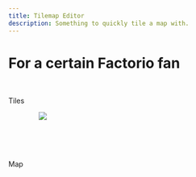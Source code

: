 ```yaml
---
title: Tilemap Editor
description: Something to quickly tile a map with.
---
```


# For a certain Factorio fan

<br>
<p style="text-aling: center;">Tiles</p>
<script src="assets/js/Tiles.js"></script>
<div style="width: 100%">
  <div style="position: relative; width: 384px; height: 64px; margin: auto;">
    <image id="tiles" src="assets/images/tiles.png" class="backgroundimage"></image>
    <canvas id="selectmap" class="foregroundimage" width="384" height="64"></canvas>
  </div>
</div>
<br>
<p style="text-aling: center;">Map</p>
<div style="width: 100%; overflow: auto">
  <div style="position: relative; width: 640px; height: 640px; margin: auto;">
    <image id="backgroundtiles" src="assets/images/tilebackground.png" style="width: 512; height: 32; display: none;"></image>
    <canvas id="background" class="backgroundimage" width="640" height="640"></canvas>
    <canvas id="tilemap" class="foregroundimage" width="640" height="640"></canvas>
    <canvas id="foreground" class="forestgroundimage" width="640" height="640"></canvas>
  </div>
</div>

